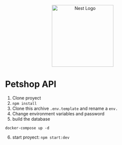 <p align="center">
  <a href="http://nestjs.com/" target="blank"><img src="https://nestjs.com/img/logo-small.svg" width="200" alt="Nest Logo" /></a>
</p>

# Petshop API

1. Clone proyect
2. `npm install`
3. Clone this archive `.env.template` and rename a `env.`
4. Change environment variables and password
5. build the database

```
docker-compose up -d
```

6. start proyect: `npm start:dev`

